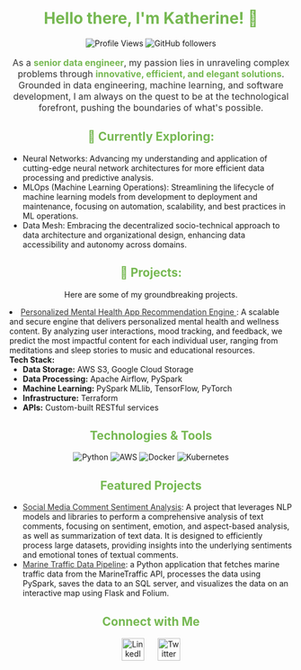 <h1 align="center" style="color: #76b852;">Hello there, I'm Katherine! 👋</h1>

<p align="center">
  <img src="https://komarev.com/ghpvc/?username=schrodingerkitkat&color=blue&style=flat-square&label=Profile+Views" alt="Profile Views">
  <img src="https://img.shields.io/github/followers/schrodingerkitkat?style=social" alt="GitHub followers">
</p>

<p align="center" style="font-size:16px; color: #333;">As a <strong style="color: #76b852;">senior data engineer</strong>, my passion lies in unraveling complex problems through <strong style="color: #76b852;">innovative, efficient, and elegant solutions</strong>. Grounded in data engineering, machine learning, and software development, I am always on the quest to be at the technological forefront, pushing the boundaries of what's possible.</p>

<h2 align="center" style="color: #76b852;">🌱 Currently Exploring:</h2>
<ul>
  <li>Neural Networks: Advancing my understanding and application of cutting-edge neural network architectures for more efficient data processing and predictive analysis.</li>
  <li>MLOps (Machine Learning Operations): Streamlining the lifecycle of machine learning models from development to deployment and maintenance, focusing on automation, scalability, and best practices in ML operations.</li>
  <li>Data Mesh: Embracing the decentralized socio-technical approach to data architecture and organizational design, enhancing data accessibility and autonomy across domains.</li>
</ul>

<h2 align="center" style="color: #76b852;">🔭 Projects:</h2>
<p align="center">Here are some of my groundbreaking projects.</p>
<li>
  <a href="https://github.com/schrodingerkitkat/welness_app_recomendations/tree/main" style="color: #333;">
    Personalized Mental Health App Recommendation Engine
  </a>: A scalable and secure engine that delivers personalized mental health and wellness content. By analyzing user interactions, mood tracking, and feedback, we predict the most impactful content for each individual user, ranging from meditations and sleep stories to music and educational resources.
  <br>
  <strong>Tech Stack:</strong>
  <ul>
    <li><strong>Data Storage:</strong> AWS S3, Google Cloud Storage</li>
    <li><strong>Data Processing:</strong> Apache Airflow, PySpark</li>
    <li><strong>Machine Learning:</strong> PySpark MLlib, TensorFlow, PyTorch</li>
    <li><strong>Infrastructure:</strong> Terraform</li>
    <li><strong>APIs:</strong> Custom-built RESTful services</li>
  </ul>
</li>


<h2 align="center" style="color: #76b852;">Technologies & Tools</h2>
<p align="center">
  <img src="https://img.shields.io/badge/-Python-black?style=for-the-badge&logo=python" alt="Python">
  <img src="https://img.shields.io/badge/-AWS-black?style=for-the-badge&logo=amazon-aws" alt="AWS">
  <img src="https://img.shields.io/badge/-Docker-black?style=for-the-badge&logo=docker" alt="Docker">
  <img src="https://img.shields.io/badge/-Kubernetes-black?style=for-the-badge&logo=kubernetes" alt="Kubernetes">
</p>

<h2 align="center" style="color: #76b852;">Featured Projects</h2>

<ul>
  <li><a href="https://github.com/schrodingerkitkat/comment_sentiment" style="color: #333;">Social Media Comment Sentiment Analysis</a>: A project that leverages NLP models and libraries to perform a comprehensive analysis of text comments, focusing on sentiment, emotion, and aspect-based analysis, as well as summarization of text data. It is designed to efficiently process large datasets, providing insights into the underlying sentiments and emotional tones of textual comments.</li>
  <li><a href="https://github.com/schrodingerkitkat/boat_eta" style="color: #333;">Marine Traffic Data Pipeline</a>: a Python application that fetches marine traffic data from the MarineTraffic API, processes the data using PySpark, saves the data to an SQL server, and visualizes the data on an interactive map using Flask and Folium.</li>
</ul>

<h2 align="center" style="color: #76b852;">Connect with Me</h2>
<p align="center">
  <a href="Your LinkedIn URL"><img src="Your LinkedIn Icon URL" alt="LinkedIn" style="width:40px;height:40px; margin: 0 10px;"></a>
  <a href="Your Twitter URL"><img src="Your Twitter Icon URL" alt="Twitter" style="width:40px;height:40px; margin: 0 10px;"></a>
  <a href="Your Blog URL"><img src="Your Blog Icon URL" alt="Blog" style="width:40
